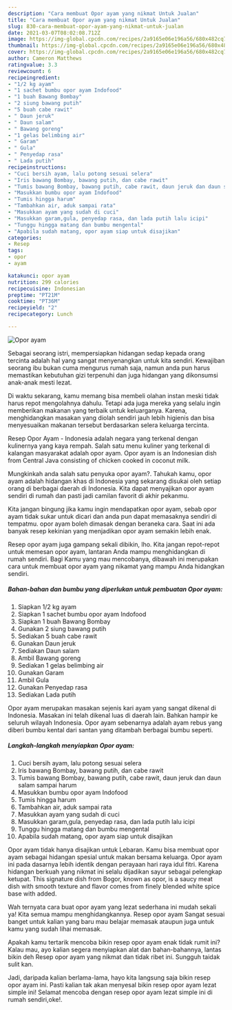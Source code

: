 ```yaml
---
description: "Cara membuat Opor ayam yang nikmat Untuk Jualan"
title: "Cara membuat Opor ayam yang nikmat Untuk Jualan"
slug: 830-cara-membuat-opor-ayam-yang-nikmat-untuk-jualan
date: 2021-03-07T08:02:08.712Z
image: https://img-global.cpcdn.com/recipes/2a9165e06e196a56/680x482cq70/opor-ayam-foto-resep-utama.jpg
thumbnail: https://img-global.cpcdn.com/recipes/2a9165e06e196a56/680x482cq70/opor-ayam-foto-resep-utama.jpg
cover: https://img-global.cpcdn.com/recipes/2a9165e06e196a56/680x482cq70/opor-ayam-foto-resep-utama.jpg
author: Cameron Matthews
ratingvalue: 3.3
reviewcount: 6
recipeingredient:
- "1/2 kg ayam"
- "1 sachet bumbu opor ayam Indofood"
- "1 buah Bawang Bombay"
- "2 siung bawang putih"
- "5 buah cabe rawit"
- " Daun jeruk"
- " Daun salam"
- " Bawang goreng"
- "1 gelas belimbing air"
- " Garam"
- " Gula"
- " Penyedap rasa"
- " Lada putih"
recipeinstructions:
- "Cuci bersih ayam, lalu potong sesuai selera"
- "Iris bawang Bombay, bawang putih, dan cabe rawit"
- "Tumis bawang Bombay, bawang putih, cabe rawit, daun jeruk dan daun salam sampai harum"
- "Masukkan bumbu opor ayam Indofood"
- "Tumis hingga harum"
- "Tambahkan air, aduk sampai rata"
- "Masukkan ayam yang sudah di cuci"
- "Masukkan garam,gula, penyedap rasa, dan lada putih lalu icipi"
- "Tunggu hingga matang dan bumbu mengental"
- "Apabila sudah matang, opor ayam siap untuk disajikan"
categories:
- Resep
tags:
- opor
- ayam

katakunci: opor ayam 
nutrition: 299 calories
recipecuisine: Indonesian
preptime: "PT21M"
cooktime: "PT36M"
recipeyield: "2"
recipecategory: Lunch

---
```



![Opor ayam](https://img-global.cpcdn.com/recipes/2a9165e06e196a56/680x482cq70/opor-ayam-foto-resep-utama.jpg)

Sebagai seorang istri, mempersiapkan hidangan sedap kepada orang tercinta adalah hal yang sangat menyenangkan untuk kita sendiri. Kewajiban seorang ibu bukan cuma mengurus rumah saja, namun anda pun harus memastikan kebutuhan gizi terpenuhi dan juga hidangan yang dikonsumsi anak-anak mesti lezat.

Di waktu  sekarang, kamu memang bisa membeli olahan instan meski tidak harus repot mengolahnya dahulu. Tetapi ada juga mereka yang selalu ingin memberikan makanan yang terbaik untuk keluarganya. Karena, menghidangkan masakan yang diolah sendiri jauh lebih higienis dan bisa menyesuaikan makanan tersebut berdasarkan selera keluarga tercinta. 

Resep Opor Ayam - Indonesia adalah negara yang terkenal dengan kulinernya yang kaya rempah. Salah satu menu kuliner yang terkenal di kalangan masyarakat adalah opor ayam. Opor ayam is an Indonesian dish from Central Java consisting of chicken cooked in coconut milk.

Mungkinkah anda salah satu penyuka opor ayam?. Tahukah kamu, opor ayam adalah hidangan khas di Indonesia yang sekarang disukai oleh setiap orang di berbagai daerah di Indonesia. Kita dapat menyajikan opor ayam sendiri di rumah dan pasti jadi camilan favorit di akhir pekanmu.

Kita jangan bingung jika kamu ingin mendapatkan opor ayam, sebab opor ayam tidak sukar untuk dicari dan anda pun dapat memasaknya sendiri di tempatmu. opor ayam boleh dimasak dengan beraneka cara. Saat ini ada banyak resep kekinian yang menjadikan opor ayam semakin lebih enak.

Resep opor ayam juga gampang sekali dibikin, lho. Kita jangan repot-repot untuk memesan opor ayam, lantaran Anda mampu menghidangkan di rumah sendiri. Bagi Kamu yang mau mencobanya, dibawah ini merupakan cara untuk membuat opor ayam yang nikamat yang mampu Anda hidangkan sendiri.

<!--inarticleads1-->

##### Bahan-bahan dan bumbu yang diperlukan untuk pembuatan Opor ayam:

1. Siapkan 1/2 kg ayam
1. Siapkan 1 sachet bumbu opor ayam Indofood
1. Siapkan 1 buah Bawang Bombay
1. Gunakan 2 siung bawang putih
1. Sediakan 5 buah cabe rawit
1. Gunakan  Daun jeruk
1. Sediakan  Daun salam
1. Ambil  Bawang goreng
1. Sediakan 1 gelas belimbing air
1. Gunakan  Garam
1. Ambil  Gula
1. Gunakan  Penyedap rasa
1. Sediakan  Lada putih


Opor ayam merupakan masakan sejenis kari ayam yang sangat dikenal di Indonesia. Masakan ini telah dikenal luas di daerah lain. Bahkan hampir ke seluruh wilayah Indonesia. Opor ayam sebenarnya adalah ayam rebus yang diberi bumbu kental dari santan yang ditambah berbagai bumbu seperti. 

<!--inarticleads2-->

##### Langkah-langkah menyiapkan Opor ayam:

1. Cuci bersih ayam, lalu potong sesuai selera
1. Iris bawang Bombay, bawang putih, dan cabe rawit
1. Tumis bawang Bombay, bawang putih, cabe rawit, daun jeruk dan daun salam sampai harum
1. Masukkan bumbu opor ayam Indofood
1. Tumis hingga harum
1. Tambahkan air, aduk sampai rata
1. Masukkan ayam yang sudah di cuci
1. Masukkan garam,gula, penyedap rasa, dan lada putih lalu icipi
1. Tunggu hingga matang dan bumbu mengental
1. Apabila sudah matang, opor ayam siap untuk disajikan


Opor ayam tidak hanya disajikan untuk Lebaran. Kamu bisa membuat opor ayam sebagai hidangan spesial untuk makan bersama keluarga. Opor ayam ini pada dasarnya lebih identik dengan perayaan hari raya idul fitri. Karena hidangan berkuah yang nikmat ini selalu dijadikan sayur sebagai pelengkap ketupat. This signature dish from Bogor, known as opor, is a saucy meat dish with smooth texture and flavor comes from finely blended white spice base with added. 

Wah ternyata cara buat opor ayam yang lezat sederhana ini mudah sekali ya! Kita semua mampu menghidangkannya. Resep opor ayam Sangat sesuai banget untuk kalian yang baru mau belajar memasak ataupun juga untuk kamu yang sudah lihai memasak.

Apakah kamu tertarik mencoba bikin resep opor ayam enak tidak rumit ini? Kalau mau, ayo kalian segera menyiapkan alat dan bahan-bahannya, lantas bikin deh Resep opor ayam yang nikmat dan tidak ribet ini. Sungguh taidak sulit kan. 

Jadi, daripada kalian berlama-lama, hayo kita langsung saja bikin resep opor ayam ini. Pasti kalian tak akan menyesal bikin resep opor ayam lezat simple ini! Selamat mencoba dengan resep opor ayam lezat simple ini di rumah sendiri,oke!.

